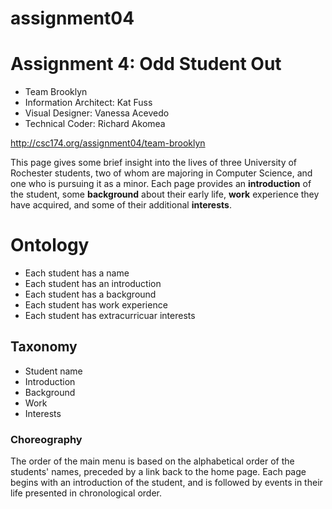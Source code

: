 # assignment04
# Assignment 4: Odd Student Out
- Team Brooklyn
- Information Architect: Kat Fuss
- Visual Designer: Vanessa Acevedo
- Technical Coder: Richard Akomea

http://csc174.org/assignment04/team-brooklyn

This page gives some brief insight into the lives of three University of Rochester students, two of whom are majoring in Computer Science, and one who is pursuing it as a minor. Each page provides an **introduction** of the student, some **background** about their early life, **work** experience they have acquired, and some of their additional **interests**. 

# Ontology
- Each student has a name
- Each student has an introduction
- Each student has a background
- Each student has work experience
- Each student has extracurricuar interests

## Taxonomy
- Student name
- Introduction
- Background
- Work
- Interests

### Choreography
The order of the main menu is based on the alphabetical order of the students' names, preceded by a link back to the home page. Each page begins with an introduction of the student, and is followed by events in their life presented in chronological order.
